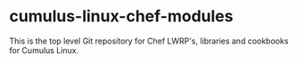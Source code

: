 # cumulus-linux-chef-modules

This is the top level Git repository for Chef LWRP's, libraries and cookbooks for Cumulus Linux.